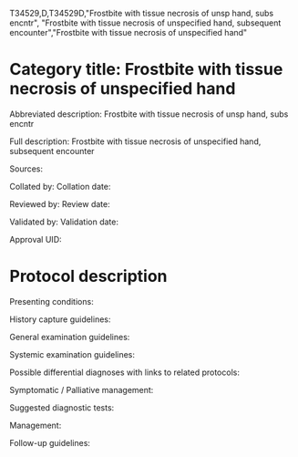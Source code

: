 T34529,D,T34529D,"Frostbite with tissue necrosis of unsp hand, subs encntr", "Frostbite with tissue necrosis of unspecified hand, subsequent encounter","Frostbite with tissue necrosis of unspecified hand"
# Category title: Frostbite with tissue necrosis of unspecified hand

Abbreviated description: Frostbite with tissue necrosis of unsp hand, subs encntr

Full description: Frostbite with tissue necrosis of unspecified hand, subsequent encounter

Sources:

Collated by:
Collation date:

Reviewed by:
Review date:

Validated by:
Validation date:

Approval UID:

# Protocol description

Presenting conditions:

History capture guidelines:

General examination guidelines:

Systemic examination guidelines:

Possible differential diagnoses with links to related protocols:

Symptomatic / Palliative management:

Suggested diagnostic tests:

Management:

Follow-up guidelines:

